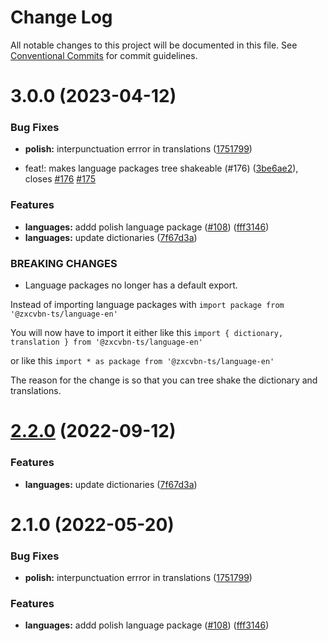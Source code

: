 # Change Log

All notable changes to this project will be documented in this file.
See [Conventional Commits](https://conventionalcommits.org) for commit guidelines.

# 3.0.0 (2023-04-12)

### Bug Fixes

- **polish:** interpunctuation errror in translations ([1751799](https://github.com/zxcvbn-ts/zxcvbn/commit/175179992d4861d6ea7b04c1bb406010f8428ab9))

- feat!: makes language packages tree shakeable (#176) ([3be6ae2](https://github.com/zxcvbn-ts/zxcvbn/commit/3be6ae2ae3f4ff7ade756df50c60274cbc2b0e20)), closes [#176](https://github.com/zxcvbn-ts/zxcvbn/issues/176) [#175](https://github.com/zxcvbn-ts/zxcvbn/issues/175)

### Features

- **languages:** addd polish language package ([#108](https://github.com/zxcvbn-ts/zxcvbn/issues/108)) ([fff3146](https://github.com/zxcvbn-ts/zxcvbn/commit/fff3146ee508901f20e053b295d018d143ad9b88))
- **languages:** update dictionaries ([7f67d3a](https://github.com/zxcvbn-ts/zxcvbn/commit/7f67d3a71ef3b1136fc965c21d9febbfa3e74193))

### BREAKING CHANGES

- Language packages no longer has a default export.

Instead of importing language packages with
`import package from '@zxcvbn-ts/language-en'`

You will now have to import it either like this
`import { dictionary, translation } from '@zxcvbn-ts/language-en'`

or like this
`import * as package from '@zxcvbn-ts/language-en'`

The reason for the change is so that you can tree shake the
dictionary and translations.

# [2.2.0](https://github.com/zxcvbn-ts/zxcvbn/compare/@zxcvbn-ts/language-pl@2.1.0...@zxcvbn-ts/language-pl@2.2.0) (2022-09-12)

### Features

- **languages:** update dictionaries ([7f67d3a](https://github.com/zxcvbn-ts/zxcvbn/commit/7f67d3a71ef3b1136fc965c21d9febbfa3e74193))

# 2.1.0 (2022-05-20)

### Bug Fixes

- **polish:** interpunctuation errror in translations ([1751799](https://github.com/zxcvbn-ts/zxcvbn/commit/175179992d4861d6ea7b04c1bb406010f8428ab9))

### Features

- **languages:** addd polish language package ([#108](https://github.com/zxcvbn-ts/zxcvbn/issues/108)) ([fff3146](https://github.com/zxcvbn-ts/zxcvbn/commit/fff3146ee508901f20e053b295d018d143ad9b88))

